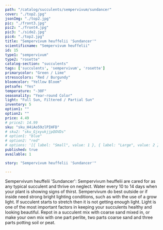 ```yaml
---
path: "/catalog/succulents/sempervivum/sundancer"
cover: "./top2.jpg"
jsonImg: "./top2.jpg"
pic: "./front3.jpg"
pic2: "./front4.jpg"
pic3: "./side2.jpg"
pic4: "./top2.jpg"
title: "Sempervivum heuffelii 'Sundancer'"
scientificname: "Sempervivum heuffelii"
id: 15
type1: "sempervivum"
type2: "rosette"
catalog-section: "succulents"
tags: ['succulents', 'sempervivum', 'rosette']
primarycolor: "Green / Lime"
stresscolors: "Red / Burgundy"
bloomcolor: "Yellow Bloom"
petsafe: "Yes"
temperature: "-30F"
seasonality: "Year-round Color"
light: "Full Sun, Filtered / Partial Sun"
inventory: 5
option1: ""
option2: ""
price: 4.49
# price2: 14.99
sku: "sku_H4iAo59zlPIHFD"
# sku2: "sku_GjxyukjjpQOVDs"
# option1: "blue"
# option2: "red"
# options: '[{ label: "Small", value: 1 }, { label: "Large", value: 2 }]'
published: true
available: 1

story: "Sempervivum heuffelii 'Sundancer'"

---
```

Sempervivum heuffelii 'Sundancer': Sempervivum heuffelii are cared for as any typical succulent and thrive on neglect. Water every 10 to 14 days when your plant is showing signs of thirst. Sempervivum do best outside or if inside need strong bright lighting conditions, such as with the use of a grow light. If succulent starts to stretch then it is not getting enough light. Light is one of the most important factors in keeping your succulents healthy and looking beautiful. Repot in a succulent mix with coarse sand mixed in, or make your own mix with one part perlite, two parts coarse sand and three parts potting soil or peat.